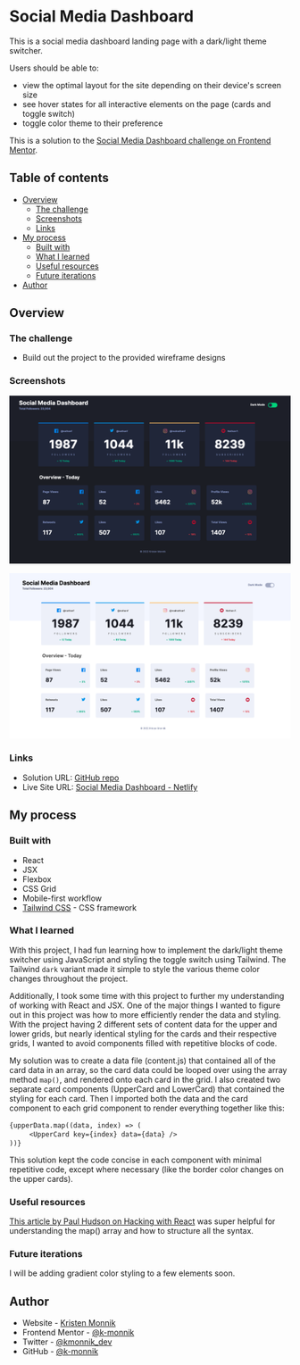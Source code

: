 # Social Media Dashboard

This is a social media dashboard landing page with a dark/light theme switcher.

Users should be able to:
- view the optimal layout for the site depending on their device's screen size
- see hover states for all interactive elements on the page (cards and toggle switch)
- toggle color theme to their preference

This is a solution to the [Social Media Dashboard challenge on Frontend Mentor](https://www.frontendmentor.io/challenges/social-media-dashboard-with-theme-switcher-6oY8ozp_H).

## Table of contents

- [Overview](#overview)
  - [The challenge](#the-challenge)
  - [Screenshots](#screenshots)
  - [Links](#links)
- [My process](#my-process)
  - [Built with](#built-with)
  - [What I learned](#what-i-learned)
  - [Useful resources](#useful-resources)
  - [Future iterations](#future-iterations)
- [Author](#author)



## Overview


### The challenge

- Build out the project to the provided wireframe designs

### Screenshots

![](src/images/dashboard-dark.png)

![](src/images/dashboard-light.png)

### Links

- Solution URL: [GitHub repo](https://github.com/k-monnik/maker-landing-page)
- Live Site URL: [Social Media Dashboard - Netlify](https://km-social-media-dashboard.netlify.app)


## My process


### Built with

- React
- JSX
- Flexbox
- CSS Grid
- Mobile-first workflow
- [Tailwind CSS](https://tailwindcss.com) - CSS framework


### What I learned

With this project, I had fun learning how to implement the dark/light theme switcher using JavaScript and styling the toggle switch using Tailwind. The Tailwind `dark` variant made it simple to style the various theme color changes throughout the project.

Additionally, I took some time with this project to further my understanding of working with React and JSX. One of the major things I wanted to figure out in this project was how to more efficiently render the data and styling. With the project having 2 different sets of content data for the upper and lower grids, but nearly identical styling for the cards and their respective grids, I wanted to avoid components filled with repetitive blocks of code.

My solution was to create a data file (content.js) that contained all of the card data in an array, so the card data could be looped over using the array method `map()`, and rendered onto each card in the grid. I also created two separate card components (UpperCard and LowerCard) that contained the styling for each card. Then I imported both the data and the card component to each grid component to render everything together like this:

```
{upperData.map((data, index) => (
     <UpperCard key={index} data={data} />
))}
```

This solution kept the code concise in each component with minimal repetitive code, except where necessary (like the border color changes on the upper cards).

### Useful resources

[This article by Paul Hudson on Hacking with React](http://www.hackingwithreact.com/read/1/13/rendering-an-array-of-data-with-map-and-jsx) was super helpful for understanding the map() array and how to structure all the syntax.


### Future iterations

I will be adding gradient color styling to a few elements soon.


## Author

- Website - [Kristen Monnik](https://www.monnik.dev)
- Frontend Mentor - [@k-monnik](https://www.frontendmentor.io/profile/k-monnik)
- Twitter - [@kmonnik_dev](https://twitter.com/kmonnik_dev)
- GitHub - [@k-monnik](https://github.com/k-monnik)